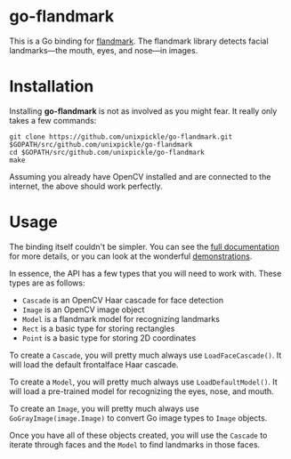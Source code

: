 # go-flandmark

This is a Go binding for [flandmark](http://cmp.felk.cvut.cz/~uricamic/flandmark/). The flandmark library detects facial landmarks&mdash;the mouth, eyes, and nose&mdash;in images.

# Installation

Installing **go-flandmark** is not as involved as you might fear. It really only takes a few commands:

    git clone https://github.com/unixpickle/go-flandmark.git $GOPATH/src/github.com/unixpickle/go-flandmark
    cd $GOPATH/src/github.com/unixpickle/go-flandmark
    make

Assuming you already have OpenCV installed and are connected to the internet, the above should work perfectly.

# Usage

The binding itself couldn't be simpler. You can see the [full documentation](http://godoc.org/github.com/unixpickle/go-flandmark) for more details, or you can look at the wonderful [demonstrations](demo).

In essence, the API has a few types that you will need to work with. These types are as follows:

 * `Cascade` is an OpenCV Haar cascade for face detection
 * `Image` is an OpenCV image object
 * `Model` is a flandmark model for recognizing landmarks
 * `Rect` is a basic type for storing rectangles
 * `Point` is a basic type for storing 2D coordinates

To create a `Cascade`, you will pretty much always use `LoadFaceCascade()`. It will load the default frontalface Haar cascade.

To create a `Model`, you will pretty much always use `LoadDefaultModel()`. It will load a pre-trained model for recognizing the eyes, nose, and mouth.

To create an `Image`, you will pretty much always use `GoGrayImage(image.Image)` to convert Go image types to `Image` objects.

Once you have all of these objects created, you will use the `Cascade` to iterate through faces and the `Model` to find landmarks in those faces.
